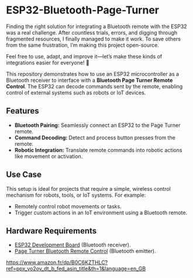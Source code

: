 # ESP32-Bluetooth-Page-Turner


Finding the right solution for integrating a Bluetooth remote with the ESP32 was a real challenge. After countless trials, errors, and digging through fragmented resources, I finally managed to make it work. To save others from the same frustration, I’m making this project open-source.

Feel free to use, adapt, and improve it—let’s make these kinds of integrations easier for everyone! 🚀

This repository demonstrates how to use an ESP32 microcontroller as a Bluetooth receiver to interface with a **Bluetooth Page Turner Remote Control**. The ESP32 can decode commands sent by the remote, enabling control of external systems such as robots or IoT devices.

## Features
- **Bluetooth Pairing:** Seamlessly connect an ESP32 to the Page Turner remote.
- **Command Decoding:** Detect and process button presses from the remote.
- **Robotic Integration:** Translate remote commands into robotic actions like movement or activation.

## Use Case
This setup is ideal for projects that require a simple, wireless control mechanism for robots, tools, or IoT systems. For example:
- Remotely control robot movements or tasks.
- Trigger custom actions in an IoT environment using a Bluetooth remote.

## Hardware Requirements
- [ESP32 Development Board](https://www.espressif.com/en/products/socs/esp32) (Bluetooth receiver).
- [Page Turner Bluetooth Remote Control](https://www.amazon.fr/dp/B0C6KZTHLC?ref=ppx_yo2ov_dt_b_fed_asin_title&th=1&language=en_GB) (Bluetooth emitter).

https://www.amazon.fr/dp/B0C6KZTHLC?ref=ppx_yo2ov_dt_b_fed_asin_title&th=1&language=en_GB
